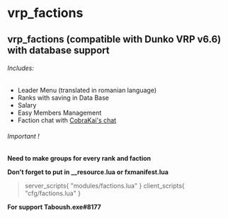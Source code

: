 # **vrp_factions**
## vrp_factions (compatible with Dunko VRP v6.6) with database support 

###### Includes:
- Leader Menu (translated in romanian language)
- Ranks with saving in Data Base
- Salary
- Easy Members Management
- Faction chat with [CobraKai's chat](https://github.com/DaNiel-Coder3/chat-fivem)

###### Important !

**Need to make groups for every rank and faction**

**Don't forget to put in __resource.lua or fxmanifest.lua**
> server_scripts{ 
 "modules/factions.lua"
}
client_scripts{
 "cfg/factions.lua"
} 

**__For support Taboush.exe#8177__**

